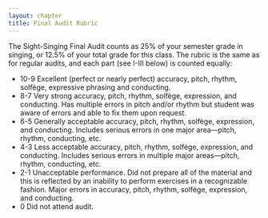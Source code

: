 ```yaml
---
layout: chapter
title: Final Audit Rubric
---
```


The Sight-Singing Final Audit counts as 25% of your semester grade in singing, or 12.5% of your total grade for this class. The rubric is the same as for regular audits, and each part (see I-III below) is counted equally: 

- 10-9 Excellent (perfect or nearly perfect) accuracy, pitch, rhythm, solfège, expressive phrasing and conducting. 
- 8-7 Very strong accuracy, pitch, rhythm, solfège, expression, and conducting. Has multiple errors in pitch and/or rhythm but student was aware of errors and able to fix them upon request.
- 6-5 Generally acceptable accuracy, pitch, rhythm, solfège, expression, and conducting. Includes serious errors in one major area—pitch, rhythm, conducting, etc. 
- 4-3 Less acceptable accuracy, pitch, rhythm, solfège, expression, and conducting. Includes serious errors in multiple major areas—pitch, rhythm, conducting, etc. 
- 2-1 Unacceptable performance. Did not prepare all of the material and this is reflected by an inability to perform exercises in a recognizable fashion. Major errors in accuracy, pitch, rhythm, solfège, expression, and conducting. 
- 0 Did not attend audit.